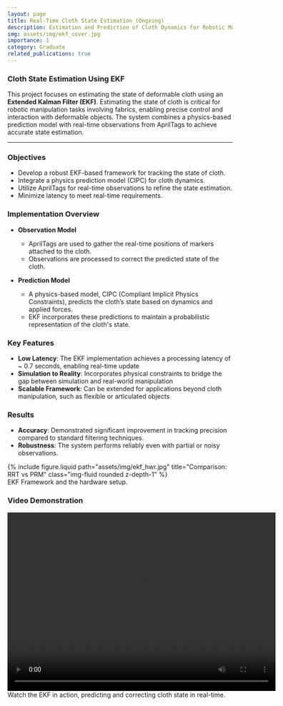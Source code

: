 ```yaml
---
layout: page
title: Real-Time Cloth State Estimation (Ongoing)
description: Estimation and Prediction of Cloth Dynamics for Robotic Manipulation using EKF
img: assets/img/ekf_cover.jpg
importance: 1
category: Graduate
related_publications: true
---
```


### Cloth State Estimation Using EKF 
This project focuses on estimating the state of deformable cloth using an **Extended Kalman Filter (EKF)**. Estimating the state of cloth is critical for robotic manipulation tasks involving fabrics, enabling precise control and interaction with deformable objects. The system combines a physics-based prediction model with real-time observations from AprilTags to achieve accurate state estimation.

---

### **Objectives**

- Develop a robust EKF-based framework for tracking the state of cloth.
- Integrate a physics prediction model (CIPC) for cloth dynamics.
- Utilize AprilTags for real-time observations to refine the state estimation.
- Minimize latency to meet real-time requirements.

### **Implementation Overview**

- **Observation Model**  
  - AprilTags are used to gather the real-time positions of markers attached to the cloth.
  - Observations are processed to correct the predicted state of the cloth.

- **Prediction Model**  
  - A physics-based model, CIPC (Compliant Implicit Physics Constraints), predicts the cloth’s state based on dynamics and applied forces.
  - EKF incorporates these predictions to maintain a probabilistic representation of the cloth's state.


### **Key Features**

- **Low Latency**: The EKF implementation achieves a processing latency of ~ 0.7 seconds, enabling real-time update  
- **Simulation to Reality**: Incorporates physical constraints to bridge the gap between simulation and real-world manipulation  
- **Scalable Framework**: Can be extended for applications beyond cloth manipulation, such as flexible or articulated objects  


### **Results**

- **Accuracy**: Demonstrated significant improvement in tracking precision compared to standard filtering techniques.  
- **Robustness**: The system performs reliably even with partial or noisy observations.  

<div class="row">
    <div class="col-sm mt-3">
        {% include figure.liquid path="assets/img/ekf_hwr.jpg" title="Comparison: RRT vs PRM" class="img-fluid rounded z-depth-1" %}
    </div>
</div>
<div class="caption">
    EKF Framework and the hardware setup.
</div>

### **Video Demonstration**

<!-- <video controls class="img-fluid rounded z-depth-1">
    <source src="assets/video/output_real.mp4" type="video/mp4">
    Your browser does not support the video tag.
</video>

<div class="caption">
    Watch the EKF in action, predicting and correcting cloth state in real-time.
</div> -->
<!-- <video controls class="img-fluid rounded z-depth-1" preload="metadata" width="600" height="400">
    <source src="/assets/video/output_real.mp4" type="video/mp4">
    Your browser does not support the video tag.
</video>

<div class="caption">
    Watch the EKF in action, predicting and correcting cloth state in real-time.
</div> -->
<div class="text-center">
    <video controls class="img-fluid rounded z-depth-1" preload="metadata" width="600" height="400">
        <source src="/assets/video/output_real.mp4" type="video/mp4">
        Your browser does not support the video tag.
    </video>
    <div class="caption mt-2">
        Watch the EKF in action, predicting and correcting cloth state in real-time.
    </div>
</div>
